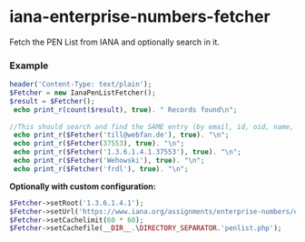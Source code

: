 # iana-enterprise-numbers-fetcher
Fetch the PEN List from IANA and optionally search in it.

### Example
````PHP
header('Content-Type: text/plain');
$Fetcher = new IanaPenListFetcher();
$result = $Fetcher();
 echo print_r(count($result), true). " Records found\n";
 
//This should search and find the SAME entry (by email, id, oid, name, org):
 echo print_r($Fetcher('till@webfan.de'), true). "\n";
 echo print_r($Fetcher(37553), true). "\n";
 echo print_r($Fetcher('1.3.6.1.4.1.37553'), true). "\n";
 echo print_r($Fetcher('Wehowski'), true). "\n";
 echo print_r($Fetcher('frdl'), true). "\n";
 ````
 **Optionally with custom configuration:**
````PHP 
$Fetcher->setRoot('1.3.6.1.4.1');
$Fetcher->setUrl('https://www.iana.org/assignments/enterprise-numbers/enterprise-numbers');
$Fetcher->setCachelimit(60 * 60);
$Fetcher->setCachefile(__DIR__.\DIRECTORY_SEPARATOR.'penlist.php');
````
